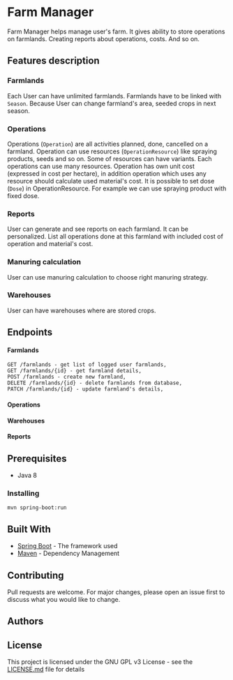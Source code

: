 # Farm Manager

Farm Manager helps manage user's farm. It gives ability to store operations on farmlands. Creating reports about operations, costs. And so on.

## Features description

### Farmlands

Each User can have unlimited farmlands. Farmlands have to be linked with `Season`. 
Because User can change farmland's area, seeded crops in next season. 

### Operations

Operations (`Operation`) are all activities planned, done, cancelled on a farmland. 
Operation can use resources (`OperationResource`) like spraying products, seeds and so on. Some of resources can have 
variants. Each operations can use many resources. Operation has own unit cost (expressed in cost per hectare), in 
addition operation which uses any resource should calculate used material's cost.
It is possible to set dose (`Dose`) in OperationResource. For example we can use spraying product with fixed dose.

### Reports

User can generate and see reports on each farmland. It can be personalized. List all operations done at this farmland
 with included cost of operation and material's cost. 
 
 
### Manuring calculation
User can use manuring calculation to choose right manuring strategy. 

### Warehouses
User can have warehouses where are stored crops.

## Endpoints

#### Farmlands
```$xslt
GET /farmlands - get list of logged user farmlands,
GET /farmlands/{id} - get farmland details,
POST /farmlands - create new farmland,
DELETE /farmlands/{id} - delete farmlands from database,
PATCH /farmlands/{id} - update farmland's details,
```

#### Operations


#### Warehouses

#### Reports

## Prerequisites

- Java 8

### Installing

```
mvn spring-boot:run
```

## Built With

* [Spring Boot](https://spring.io/projects/spring-boot) - The framework used
* [Maven](https://maven.apache.org/) - Dependency Management

## Contributing

Pull requests are welcome. For major changes, please open an issue first to discuss what you would like to change.

## Authors


## License

This project is licensed under the GNU GPL v3 License - see the [LICENSE.md](LICENSE.md) file for details
